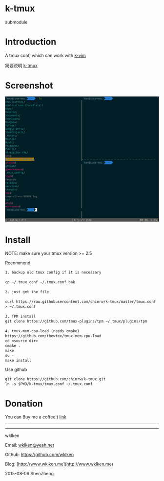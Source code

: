 # k-tmux
submodule
# Introduction

A tmux conf, which can work with [k-vim](https://github.com/chinrw/k-vim)

简要说明 [k-tmux](http://www.wklken.me/posts/2015/08/06/linux-tmux.html)

# Screenshot

![screenshot](https://raw.githubusercontent.com/wklken/gallery/master/tmux/tmux.png)

# Install

NOTE: make sure your tmux version >= 2.5

Recommend

```
1. backup old tmux config if it is necessary

cp ~/.tmux.conf ~/.tmux.conf_bak

2. just get the file

curl https://raw.githubusercontent.com/chinrw/k-tmux/master/tmux.conf > ~/.tmux.conf

3. TPM install
git clone https://github.com/tmux-plugins/tpm ~/.tmux/plugins/tpm

4. tmux-mem-cpu-load (needs cmake)
https://github.com/thewtex/tmux-mem-cpu-load
cd <source dir>
cmake .
make
su -
make install

```

Use github

```
git clone https://github.com/chinrw/k-tmux.git
ln -s $PWD/k-tmux/tmux.conf ~/.tmux.conf
```

# Donation

You can Buy me a coffee:)  [link](http://www.wklken.me/pages/donation.html)


------------------------
------------------------

wklken

Email: wklken@yeah.net

Github: https://github.com/wklken

Blog: [http://www.wklken.me](http://www.wklken.me)

2015-08-06 ShenZheng
